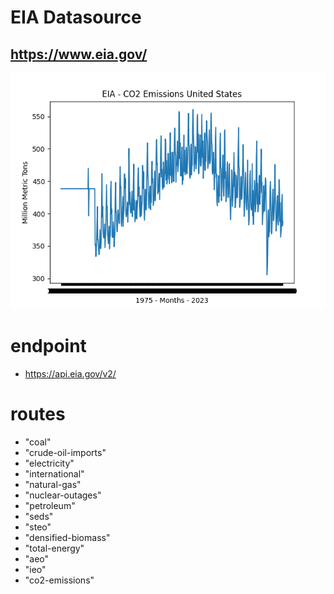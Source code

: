 # EIA Datasource
## https://www.eia.gov/
![alt text](https://github.com/nand0p/heat/blob/master/eia/pollution.png?raw=true)


# endpoint
- https://api.eia.gov/v2/

# routes
- "coal"
- "crude-oil-imports"
- "electricity"
- "international"
- "natural-gas"
- "nuclear-outages"
- "petroleum"
- "seds"
- "steo"
- "densified-biomass"
- "total-energy"
- "aeo"
- "ieo"
- "co2-emissions"
